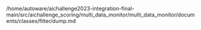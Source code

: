 /home/autoware/aichallenge2023-integration-final-main/src/aichallenge_scoring/multi_data_monitor/multi_data_monitor/documents/classes/filter/dump.md
